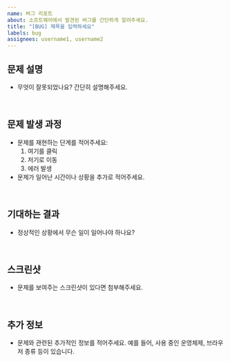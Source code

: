 ```yaml
---
name: 버그 리포트
about: 소프트웨어에서 발견된 버그를 간단하게 알려주세요.
title: "[BUG] 제목을 입력하세요"
labels: bug
assignees: username1, username2
---
```


## 문제 설명

- 무엇이 잘못되었나요? 간단히 설명해주세요.

<br>

## 문제 발생 과정

- 문제를 재현하는 단계를 적어주세요:
  1. 여기를 클릭
  2. 저기로 이동
  3. 에러 발생
- 문제가 일어난 시간이나 상황을 추가로 적어주세요.

<br>

## 기대하는 결과

- 정상적인 상황에서 무슨 일이 일어나야 하나요?

<br>

## 스크린샷

- 문제를 보여주는 스크린샷이 있다면 첨부해주세요.

<br>

## 추가 정보

- 문제와 관련된 추가적인 정보를 적어주세요. 예를 들어, 사용 중인 운영체제, 브라우저 종류 등이 있습니다.
